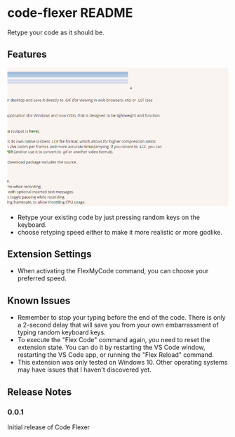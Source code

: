 # code-flexer README

Retype your code as it should be.

## Features

![feature X](https://raw.githubusercontent.com/agistarakha/my-image/main/hello.gif)

- Retype your existing code by just pressing random keys on the keyboard.
- choose retyping speed either to make it more realistic or more godlike.

## Extension Settings

- When activating the FlexMyCode command, you can choose your preferred speed.

## Known Issues

- Remember to stop your typing before the end of the code. There is only a 2-second delay that will save you from your own embarrassment of typing random keyboard keys.
- To execute the "Flex Code" command again, you need to reset the extension state. You can do it by restarting the VS Code window, restarting the VS Code app, or running the "Flex Reload" command.
- This extension was only tested on Windows 10. Other operating systems may have issues that I haven't discovered yet.

## Release Notes

### 0.0.1

Initial release of Code Flexer
